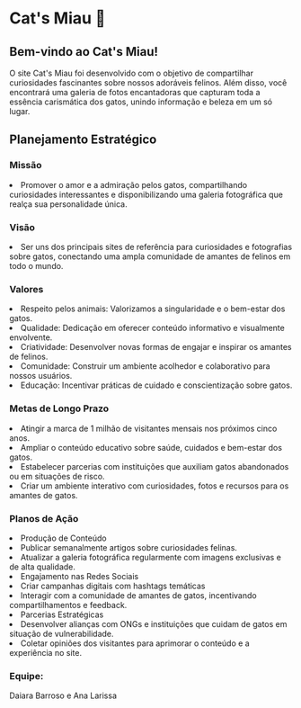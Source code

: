<h1>Cat's Miau 🐾</h1>
<h2>Bem-vindo ao Cat's Miau!</h2>
O site Cat's Miau foi desenvolvido com o objetivo de compartilhar curiosidades fascinantes sobre nossos adoráveis felinos. Além disso, você encontrará uma galeria de fotos encantadoras que capturam toda a essência carismática dos gatos, unindo informação e beleza em um só lugar.

<h2>Planejamento Estratégico</h2>
<h3>Missão</h3>
<li>
 Promover o amor e a admiração pelos gatos, compartilhando curiosidades interessantes e disponibilizando uma galeria fotográfica que realça sua personalidade única.
</li>

<h3>Visão</h3>
<li>Ser uns dos principais sites de referência para curiosidades e fotografias sobre gatos, conectando uma ampla comunidade de amantes de felinos em todo o mundo.</li>

<h3>Valores</h3>
<li>Respeito pelos animais: Valorizamos a singularidade e o bem-estar dos gatos.</li>

<li>Qualidade: Dedicação em oferecer conteúdo informativo e visualmente envolvente.</li>

<li>Criatividade: Desenvolver novas formas de engajar e inspirar os amantes de felinos.</li>

<li>Comunidade: Construir um ambiente acolhedor e colaborativo para nossos usuários.</li>

<li>Educação: Incentivar práticas de cuidado e conscientização sobre gatos.</li>

<h3>Metas de Longo Prazo</h3>
<li>Atingir a marca de 1 milhão de visitantes mensais nos próximos cinco anos.</li>

<li>Ampliar o conteúdo educativo sobre saúde, cuidados e bem-estar dos gatos.</li>

<li>Estabelecer parcerias com instituições que auxiliam gatos abandonados ou em situações de risco.</li>

<li>Criar um ambiente interativo com curiosidades, fotos e recursos para os amantes de gatos.</li>

<h3>Planos de Ação</h3>
<li>Produção de Conteúdo</li>

<li>Publicar semanalmente artigos sobre curiosidades felinas.</li>

<li>Atualizar a galeria fotográfica regularmente com imagens exclusivas e de alta qualidade.</li>

<li>Engajamento nas Redes Sociais</li>

<li>Criar campanhas digitais com hashtags temáticas</li>

<li>Interagir com a comunidade de amantes de gatos, incentivando compartilhamentos e feedback.</li>

<li>Parcerias Estratégicas</li>

<li>Desenvolver alianças com ONGs e instituições que cuidam de gatos em situação de vulnerabilidade.</li>

<li>Coletar opiniões dos visitantes para aprimorar o conteúdo e a experiência no site.</li>

<h3>Equipe:</h3>
<p>Daiara Barroso e Ana Larissa</p>



